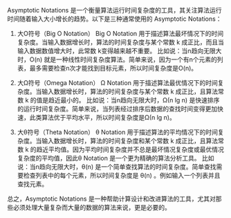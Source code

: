 

Asymptotic Notations 是一个衡量算法运行时间复杂度的工具，其关注算法运行时间随着输入大小增长的趋势。以下是三种通常使用的 Asymptotic Notations：

1. 大O符号（Big O Notation）
Big O Notation 用于描述算法最坏情况下的时间复杂度。当输入数据增长时，算法的时间复杂度与某个常数 k 成正比，而且当输入数据数值增大时，此常数 k变得越来越不重要。
比如说：当n趋向无限大时，O(n) 就是一种线性时间复杂度算法。简单来说，因为一个有n个元素的列表，最多需要检查n次才能找到目标元素，所以时间复杂度是O(n)。

2. 大Ω符号（Omega Notation）
Ω Notation 用于描述算法最优情况下的时间复杂度。当输入数据增长时，算法的时间复杂度与某个常数 k 成正比，且算法常数 k 的值是趋近最小的。
比如说：当n趋向无限大时，Ω(n lg n) 是快速排序的运行时间复杂度。简单来说，当列表经过排序后数据的查找时间变得更加快速，此类算法优于平均水平，所以时间复杂度是Ω(n lg n)。

3. 大θ符号（Theta Notation）
θ Notation 用于描述算法的平均情况下的时间复杂度。当输入数据增长时，算法的时间复杂度和某个常数 k 成正比，且算法常数 k 的趋近平均值。因为平均时间复杂度并不总是最坏情况复杂度或最优情况复杂度的平均值，因此θ Notation 是一个更为精确的算法分析工具。
比如说：当n趋向无限大时，θ(n) 是一个简单查找算法的时间复杂度。简单查找需要检查列表中的每个元素，所以时间复杂度是 θ(n) 。例如输入一个列表并且查找元素。

总之，Asymptotic Notations 是一种帮助计算设计和改进算法的工具，尤其对那些必须处理大量复杂而大量的数据的算法来说，更是必要的。